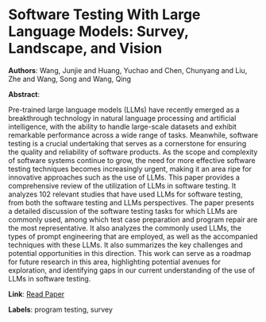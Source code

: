 # Software Testing With Large Language Models: Survey, Landscape, and Vision

**Authors**: Wang, Junjie and Huang, Yuchao and Chen, Chunyang and Liu, Zhe and Wang, Song and Wang, Qing

**Abstract**:

Pre-trained large language models (LLMs) have recently emerged as a breakthrough technology in natural language processing and artificial intelligence, with the ability to handle large-scale datasets and exhibit remarkable performance across a wide range of tasks. Meanwhile, software testing is a crucial undertaking that serves as a cornerstone for ensuring the quality and reliability of software products. As the scope and complexity of software systems continue to grow, the need for more effective software testing techniques becomes increasingly urgent, making it an area ripe for innovative approaches such as the use of LLMs. This paper provides a comprehensive review of the utilization of LLMs in software testing. It analyzes 102 relevant studies that have used LLMs for software testing, from both the software testing and LLMs perspectives. The paper presents a detailed discussion of the software testing tasks for which LLMs are commonly used, among which test case preparation and program repair are the most representative. It also analyzes the commonly used LLMs, the types of prompt engineering that are employed, as well as the accompanied techniques with these LLMs. It also summarizes the key challenges and potential opportunities in this direction. This work can serve as a roadmap for future research in this area, highlighting potential avenues for exploration, and identifying gaps in our current understanding of the use of LLMs in software testing.

**Link**: [Read Paper](https://doi.org/10.1109/TSE.2024.3368208)

**Labels**: program testing, survey
